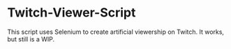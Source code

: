 # Twitch-Viewer-Script
This script uses Selenium to create artificial viewership on Twitch.
It works, but still is a WIP.
